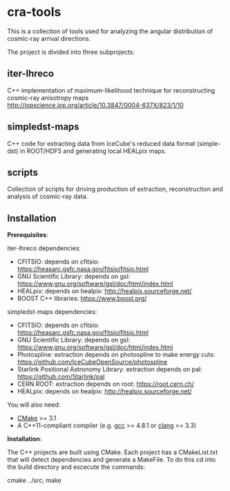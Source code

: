 # cra-tools

This is a collection of tools used for analyzing the angular distribution of cosmic-ray arrival directions.


The project is divided into three subprojects:

## iter-lhreco
C++ implementation of maximum-likelihood technique for reconstructing cosmic-ray anisotropy maps
http://iopscience.iop.org/article/10.3847/0004-637X/823/1/10

## simpledst-maps
C++ code for extracting data from IceCube's reduced data format (simple-dst) in ROOT/HDF5 and generating local HEALpix maps.


## scripts
Collection of scripts for driving production of extraction, reconstruction and analysis of cosmic-ray data.


## Installation


**Prerequisites**:

iter-lhreco dependencies:

* CFITSIO: depends on cfitsio: https://heasarc.gsfc.nasa.gov/fitsio/fitsio.html 
* GNU Scientific Library: depends on gsl: https://www.gnu.org/software/gsl/doc/html/index.html
* HEALpix: depends on healpix: http://healpix.sourceforge.net/
* BOOST C++ libraries: https://www.boost.org/


simpledst-maps dependencies:

* CFITSIO: depends on cfitsio: https://heasarc.gsfc.nasa.gov/fitsio/fitsio.html 
* GNU Scientific Library: depends on gsl: https://www.gnu.org/software/gsl/doc/html/index.html
* Photospline: extraction depends on photospline to make energy cuts: https://github.com/IceCubeOpenSource/photospline
* Starlink Positional Astronomy Library: extraction depends on pal: https://github.com/Starlink/pal
* CERN ROOT: extraction depends on root: https://root.cern.ch/
* HEALpix: depends on healpix: http://healpix.sourceforge.net/

You will also need:

* [CMake](https://cmake.org) >= 3.1
* A C++11-compliant compiler (e.g. [gcc](https://gcc.gnu.org) >= 4.8.1 or [clang](https://clang.llvm.org) >= 3.3)


**Installation**:

The C++ projects are built using CMake.
Each project has a CMakeList.txt that will detect dependencies and generate a MakeFile. To do this cd into the build directory and excecute the commands:

  cmake ../src;
  make



